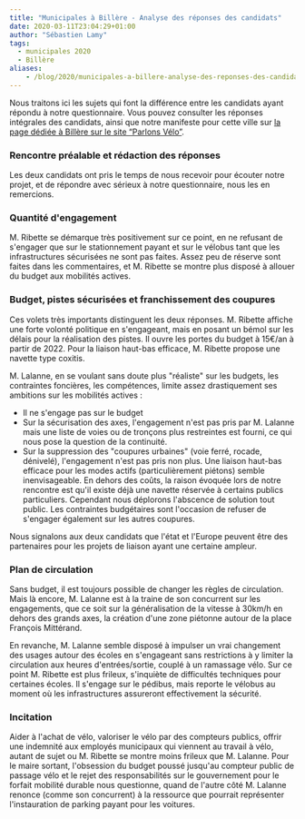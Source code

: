 ```yaml
---
title: "Municipales à Billère - Analyse des réponses des candidats"
date: 2020-03-11T23:04:29+01:00
author: "Sébastien Lamy"
tags:
  - municipales 2020
  - Billère
aliases:
    - /blog/2020/municipales-a-billere-analyse-des-reponses-des-candidats/
---
```


Nous traitons ici les sujets qui font la différence entre les candidats ayant répondu à notre questionnaire. Vous pouvez consulter les réponses intégrales des candidats, ainsi que notre manifeste pour cette ville sur [la page dédiée à Billère sur le site “Parlons Vélo”](https://municipales2020.parlons-velo.fr/e/25006).

### Rencontre préalable et rédaction des réponses
Les deux candidats ont pris le temps de nous recevoir pour écouter notre projet, et de répondre avec sérieux à notre questionnaire, nous les en remercions.

### Quantité d'engagement
M. Ribette se démarque très positivement sur ce point, en ne refusant de s'engager que sur le stationnement payant et sur le vélobus tant que les infrastructures sécurisées ne sont pas faites. Assez peu de réserve sont faites dans les commentaires, et M. Ribette se montre plus disposé à allouer du budget aux mobilités actives.


### Budget, pistes sécurisées et franchissement des coupures

Ces volets très importants distinguent les deux réponses. M. Ribette affiche une
forte volonté politique en s'engageant, mais en posant un bémol sur les délais
pour la réalisation des pistes. Il ouvre les portes du budget à 15€/an à partir
de 2022. Pour la liaison haut-bas efficace, M. Ribette propose une navette type
coxitis.

M. Lalanne, en se voulant sans doute plus "réaliste" sur les budgets, les 
contraintes foncières, les compétences, limite assez drastiquement ses 
ambitions sur les mobilités actives :
* Il ne s'engage pas sur le budget
* Sur la sécurisation des axes, l'engagement n'est pas pris par M. Lalanne mais une liste de voies ou de tronçons plus restreintes est fourni, ce qui nous pose la question de la continuité.
* Sur la suppression des "coupures urbaines" (voie ferré, rocade, dénivelé), l'engagement n'est pas pris non plus. Une liaison haut-bas efficace pour les modes actifs (particulièrement piétons) semble inenvisageable. En dehors des coûts, la raison évoquée lors de notre rencontre est qu'il existe déjà une navette réservée à certains publics particuliers. Cependant nous déplorons l'abscence de solution tout public. Les contraintes budgétaires sont l'occasion de refuser de s'engager également sur les autres coupures.

Nous signalons aux deux candidats que l'état et l'Europe peuvent être des partenaires pour les projets de liaison ayant une certaine ampleur.



### Plan de circulation

Sans budget, il est toujours possible de changer les règles de circulation. Mais
là encore, M. Lalanne est à la traine de son concurrent sur les engagements,
que ce soit sur la généralisation de la vitesse à 30km/h en dehors des grands
axes, la création d'une zone piétonne autour de la place François Mittérand.

En revanche, M. Lalanne semble disposé à impulser un vrai changement des usages
autour des écoles en s'engageant sans restrictions à y limiter la circulation
aux heures d'entrées/sortie, couplé à un ramassage vélo. Sur ce point M. Ribette
est plus frileux, s'inquiète de difficultés techniques pour certaines écoles. Il
s'engage sur le pédibus, mais reporte le vélobus au moment où les infrastructures 
assureront effectivement la  sécurité.


### Incitation

Aider à l'achat de vélo, valoriser le vélo par des compteurs publics, offrir une indemnité
aux employés municipaux qui viennent au travail à vélo, autant de sujet
ou M. Ribette se montre moins frileux que M. Lalanne. Pour le maire sortant, l'obsession du budget poussé
jusqu'au compteur public de passage vélo et le rejet des responsabilités sur 
le gouvernement pour le forfait mobilité durable nous questionne, quand de l'autre
côté M. Lalanne renonce (comme son concurrent) à la ressource que pourrait 
représenter l'instauration de parking payant pour les voitures.